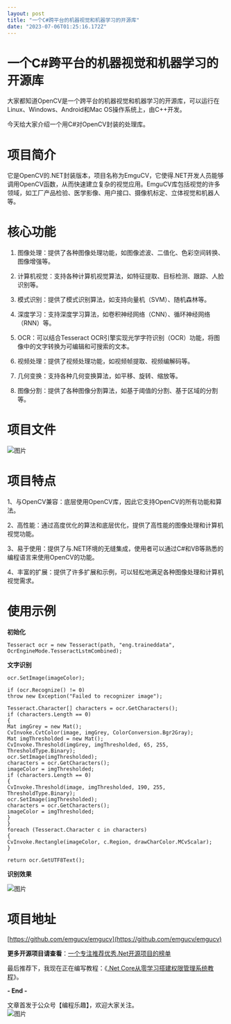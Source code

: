 ```yaml
---
layout: post
title: "一个C#跨平台的机器视觉和机器学习的开源库"
date: "2023-07-06T01:25:16.172Z"
---
```

一个C#跨平台的机器视觉和机器学习的开源库
=====================

大家都知道OpenCV是一个跨平台的机器视觉和机器学习的开源库，可以运行在Linux、Windows、Android和Mac OS操作系统上，由C++开发。

今天给大家介绍一个用C#对OpenCV封装的处理库。

**项目简介**
========

它是OpenCV的.NET封装版本，项目名称为EmguCV，它使得.NET开发人员能够调用OpenCV函数，从而快速建立复杂的视觉应用。EmguCV库包括视觉的许多领域，如工厂产品检验、医学影像、用户接口、摄像机标定、立体视觉和机器人等。

**核心功能**
========

1.  图像处理：提供了各种图像处理功能，如图像滤波、二值化、色彩空间转换、图像增强等。
    
2.  计算机视觉：支持各种计算机视觉算法，如特征提取、目标检测、跟踪、人脸识别等。
    
3.  模式识别：提供了模式识别算法，如支持向量机（SVM）、随机森林等。
    
4.  深度学习：支持深度学习算法，如卷积神经网络（CNN）、循环神经网络（RNN）等。
    
5.  OCR：可以结合Tesseract OCR引擎实现光学字符识别（OCR）功能，将图像中的文字转换为可编辑和可搜索的文本。
    
6.  视频处理：提供了视频处理功能，如视频帧提取、视频编解码等。
    
7.  几何变换：支持各种几何变换算法，如平移、旋转、缩放等。
    
8.  图像分割：提供了各种图像分割算法，如基于阈值的分割、基于区域的分割等。
    

**项目文件**
========

![图片](https://img2023.cnblogs.com/blog/93789/202307/93789-20230706075904104-72525519.png)

**项目特点**
========

1、与OpenCV兼容：底层使用OpenCV库，因此它支持OpenCV的所有功能和算法。

2、高性能：通过高度优化的算法和底层优化，提供了高性能的图像处理和计算机视觉功能。

3、易于使用：提供了与.NET环境的无缝集成，使用者可以通过C#和VB等熟悉的编程语言来使用OpenCV的功能。

4、丰富的扩展：提供了许多扩展和示例，可以轻松地满足各种图像处理和计算机视觉需求。

**使用示例**
========

**初始化**

    Tesseract ocr = new Tesseract(path, "eng.traineddata", OcrEngineMode.TesseractLstmCombined);
    

**文字识别**

    ocr.SetImage(imageColor);
    
    if (ocr.Recognize() != 0)
    throw new Exception("Failed to recognizer image");
    
    Tesseract.Character[] characters = ocr.GetCharacters();
    if (characters.Length == 0)
    {
    Mat imgGrey = new Mat();
    CvInvoke.CvtColor(image, imgGrey, ColorConversion.Bgr2Gray);
    Mat imgThresholded = new Mat();
    CvInvoke.Threshold(imgGrey, imgThresholded, 65, 255, ThresholdType.Binary);
    ocr.SetImage(imgThresholded);
    characters = ocr.GetCharacters();
    imageColor = imgThresholded;
    if (characters.Length == 0)
    {
    CvInvoke.Threshold(image, imgThresholded, 190, 255, ThresholdType.Binary);
    ocr.SetImage(imgThresholded);
    characters = ocr.GetCharacters();
    imageColor = imgThresholded;
    }
    }
    foreach (Tesseract.Character c in characters)
    {
    CvInvoke.Rectangle(imageColor, c.Region, drawCharColor.MCvScalar);
    }
    
    return ocr.GetUTF8Text();
    

**识别效果**

![图片](https://img2023.cnblogs.com/blog/93789/202307/93789-20230706075904114-1036691147.png)

**项目地址**
========

[https://github.com/emgucv/emgucv](https://github.com/emgucv/emgucv)

**更多开源项目请查看**：[一个专注推荐优秀.Net开源项目的榜单](https://github.com/bianchenglequ/NetCodeTop)

最后推荐下，我现在正在编写教程：《[.Net Core从零学习搭建权限管理系统教程](https://mp.weixin.qq.com/s?__biz=MjM5MDE5MDM5NA==&mid=2449942614&idx=1&sn=d4f481ab5671016688f1351d4721073b&chksm=b1bb160386cc9f1557567c9753e15f79f4c7e76600b20f4280daea7c805ff2b948b87048fb10&token=1949453885&lang=zh_CN#rd)》。

**\- End -**

文章首发于公众号【编程乐趣】，欢迎大家关注。  
![图片](https://img2020.cnblogs.com/blog/93789/202105/93789-20210520132522800-1532644404.jpg)